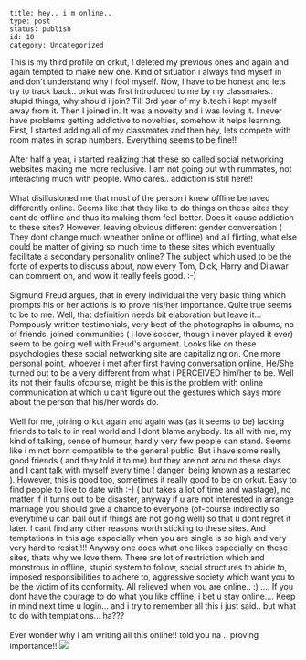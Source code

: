 ~~~~ 
title: hey.. i m online..
type: post
status: publish
id: 10
category: Uncategorized
~~~~

This is my third profile on orkut, I deleted my previous ones and again
and again tempted to make new one. Kind of situation i always find
myself in and don't understand why i fool myself. Now, I have to be
honest and lets try to track back.. orkut was first introduced to me by
my classmates.. stupid things, why should i join? Till 3rd year of my
b.tech i kept myself away from it. Then I joined in. It was a novelty
and i was loving it. I never have problems getting addictive to
novelties, somehow it helps learning. First, I started adding all of my
classmates and then hey, lets compete with room mates in scrap numbers.
Everything seems to be fine!!\
\
After half a year, i started realizing that these so called social
networking websites making me more reclusive. I am not going out with
rummates, not interacting much with people. Who cares.. addiction is
still here!!\
\
What disillusioned me that most of the person i knew offline behaved
differently online. Seems like that they like to do things on these
sites they cant do offline and thus its making them feel better. Does it
cause addiction to these sites? However, leaving obvious different
gender conversation ( They dont change much wheather online or offline)
and all flirting, what else could be matter of giving so much time to
these sites which eventually facilitate a secondary personality online?
The subject which used to be the forte of experts to discuss about, now
every Tom, Dick, Harry and Dilawar can comment on, and wow it really
feels good. :-)\
\
Sigmund Freud argues, that in every individual the very basic thing
which prompts his or her actions is to prove his/her importance. Quite
true seems to be to me. Well, that definition needs bit elaboration but
leave it... Pompously written testimonials, very best of the photographs
in albums, no of friends, joined communities ( i love soccer, though i
never played it ever) seem to be going well with Freud's argument. Looks
like on these psychologies these social networking site are capitalizing
on. One more personal point, whoever i met after first having
conversation online, He/She turned out to be a very different from what
i PERCEIVED him/her to be. Well its not their faults ofcourse, might be
this is the problem with online communication at which u cant figure out
the gestures which says more about the person that his/her words do.\
\
Well for me, joining orkut again and again was (as it seems to be)
lacking friends to talk to in real world and I dont blame anybody. Its
all with me, my kind of talking, sense of humour, hardly very few people
can stand. Seems like i m not born compatible to the general public. But
i have some really good friends ( and they told it to me) but they are
not around these days and I cant talk with myself every time ( danger:
being known as a restarted ). However, this is good too, sometimes it
really good to be on orkut. Easy to find people to like to date with :-)
( but takes a lot of time and wastage), no matter if it turns out to be
disaster, anyway if u are not interested in arrange marriage you should
give a chance to everyone (of-course indirectly so everytime u can bail
out if things are not going well) so that u dont regret it later. I cant
find any other reasons worth sticking to these sites. And temptations in
this age especially when you are single is so high and very very hard to
resist!!!! Anyway one does what one likes especially on these sites,
thats why we love them. There are lot of restriction which and monstrous
in offline, stupid system to follow, social structures to abide to,
imposed responsibilities to adhere to, aggressive society which want you
to be the victim of its conformity. All relieved when you are online..
:) .... If you dont have the courage to do what you like offline, i bet
u stay online.... Keep in mind next time u login... and i try to
remember all this i just said.. but what to do with temptations...
ha???\
\
Ever wonder why I am writing all this online!! told you na .. proving
importance!!
![](https://blogger.googleusercontent.com/tracker/3794193585985230867-1961052829346342206?l=dilawarsays.blogspot.com)
